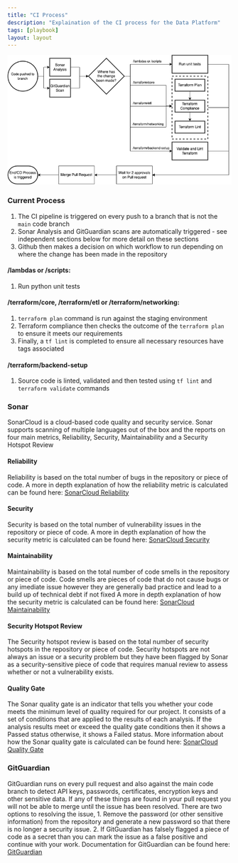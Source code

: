 ```yaml
---
title: "CI Process"
description: "Explaination of the CI process for the Data Platform"
tags: [playbook]
layout: layout
---
```


![CI Process](images/CI.png)

### Current Process

1. The CI pipeline is triggered on every push to a branch that is not the ```main``` code branch
2. Sonar Analysis and GitGuardian scans are automatically triggered - see independent sections below for more detail on these sections
3. Github then makes a decision on which workflow to run depending on where the change has been made in the repository
   
#### /lambdas or /scripts:
1. Run python unit tests
   
#### /terraform/core, /terraform/etl or /terraform/networking:
1. ```terraform plan``` command is run against the staging environment
2. Terraform compliance then checks the outcome of the ```terraform plan``` to ensure it meets our requirements
3. Finally, a ``tf lint`` is completed to ensure all necessary resources have tags associated

#### /terraform/backend-setup
1. Source code is linted, validated and then tested using ```tf lint``` and ```terraform validate``` commands

### Sonar

SonarCloud is a cloud-based code quality and security service. Sonar supports scanning of multiple languages out of the box and the reports on four main metrics, Reliability, Security, Maintainability and a Security Hotspot Review

#### Reliability
Reliability is based on the total number of bugs in the repository or piece of code. A more in depth explanation of how the reliability metric is calculated can be found here: [SonarCloud Reliability](https://docs.sonarqube.org/latest/user-guide/metric-definitions/#header-6)          

#### Security
Security is based on the total number of vulnerability issues in the repository or piece of code. A more in depth explanation of how the security metric is calculated can be found here: [SonarCloud Security](https://docs.sonarqube.org/latest/user-guide/metric-definitions/#header-7)          

#### Maintainability
Maintainability is based on the total number of code smells in the repository or piece of code. Code smells are pieces of code that do not cause bugs or any imediate issue however they are generally bad practice and lead to a build up of technical debt if not fixed
A more in depth explanation of how the security metric is calculated can be found here: [SonarCloud Maintainability](https://docs.sonarqube.org/latest/user-guide/metric-definitions/#header-4)

#### Security Hotspot Review
The Security hotspot review is based on the total number of security hotspots in the repository or piece of code. Security hotspots are not always an issue or a security problem but they have been flagged by Sonar as a 
security-sensitive piece of code that requires manual review to assess whether or not a vulnerability exists.

#### Quality Gate
The Sonar quality gate is an indicator that tells you whether your code meets the minimum level of quality required for our project. It consists of a set of conditions that are applied to the results of each analysis. If the analysis results meet or exceed the quality gate conditions then it shows a Passed status otherwise, it shows a Failed status.
More information about how the Sonar quality gate is calculated can be found here: [SonarCloud Quality Gate](https://docs.sonarcloud.io/improving/quality-gates/)

### GitGuardian
GitGuardian runs on every pull request and also against the main code branch to detect API keys, passwords, certificates, encryption keys and other sensitive data. If any of these things are found in your pull request you will not
be able to merge until the issue has been resolved. There are two options to resolving the issue, 1. Remove the password (or other sensitive information) from the repository and generate a new password so that there is no longer a security issue. 2. If GitGuardian has falsely flagged a
piece of code as a secret than you can mark the issue as a false positive and continue with your work. Documentation for GitGuardian can be found here: [GitGuardian](https://docs.gitguardian.com/)

